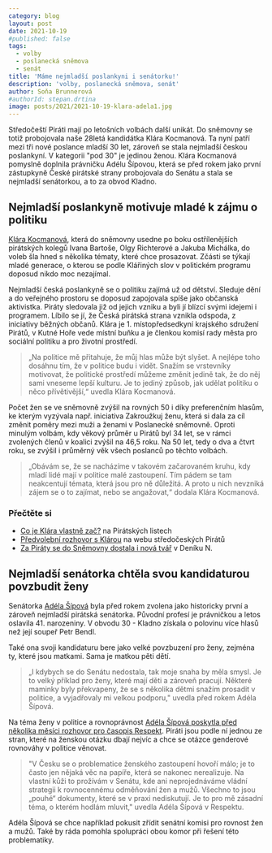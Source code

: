 ```yaml
---
category: blog
layout: post
date: 2021-10-19
#published: false
tags: 
  - volby
  - poslanecká sněmova
  - senát
title: 'Máme nejmladší poslankyni i senátorku!'
description: 'volby, poslanecká sněmova, senát'
author: Soňa Brunnerová
#authorId: stepan.drtina
image: posts/2021/2021-10-19-klara-adela1.jpg
---
```

Středočeští Piráti mají po letošních volbách další unikát. Do sněmovny se totiž probojovala naše 28letá kandidátka Klára Kocmanová. Ta nyní patří mezi tři nové poslance mladší 30 let, zároveň se stala nejmladší českou poslankyní. V kategorii "pod 30" je jedinou ženou. Klára Kocmanová pomyslně doplnila právničku Adélu Šípovou, která se před rokem jako první zástupkyně České pirátské strany probojovala do Senátu a stala se nejmladší senátorkou, a to za obvod Kladno.

## Nejmladší poslankyně motivuje mladé k zájmu o politiku
[Klára Kocmanová](https://stredocesky.pirati.cz/lide/klara-kocmanova/), která do sněmovny usedne po boku ostřílenějších pirátských kolegů Ivana Bartoše, Olgy Richterové a Jakuba Michálka, do voleb šla hned s několika tématy, které chce prosazovat. Zčásti se týkají mladé generace, o kterou se podle Klářiných slov v politickém programu doposud nikdo moc nezajímal.

Nejmladší česká poslankyně se o politiku zajímá už od dětství. Sleduje dění a do veřejného prostoru se doposud zapojovala spíše jako občanská aktivistka. Piráty sledovala již od jejich vzniku a byli jí blízcí svými idejemi i programem. Líbilo se jí, že Česká pirátská strana vznikla odspoda, z iniciativy běžných občanů.  Klára je 1. místopředsedkyní krajského sdružení Pirátů, v Kutné Hoře vede místní buňku a je členkou komisí rady města pro sociální politiku a pro životní prostředí.

> „Na politice mě přitahuje, že můj hlas může být slyšet. A nejlépe toho dosáhnu tím, že v politice budu i vidět. Snažím se vrstevníky motivovat, že politické prostředí můžeme změnit jedině tak, že do něj sami vneseme lepší kulturu. Je to jediný způsob, jak udělat politiku o něco přívětivější,“ uvedla Klára Kocmanová. 

Počet žen se ve sněmovně zvýšil na rovných 50 i díky preferenčním hlasům, ke kterým vyzývala např. iniciativa Zakroužkuj ženu, která si dala za cíl změnit poměry mezi muži a ženami v Poslanecké sněmovně. Oproti minulým volbám, kdy věkový průměr u Pirátů byl 34 let, se v rámci zvolených členů v koalici zvýšil na 46,5 roku. Na 50 let, tedy o dva a čtvrt roku, se zvýšil i průměrný věk všech poslanců po těchto volbách.

> „Obávám se, že se nacházíme v takovém začarovaném kruhu, kdy mladí lidé mají v politice malé zastoupení. Tím pádem se tam neakcentují témata, která jsou pro ně důležitá. A proto u nich nevzniká zájem se o to zajímat, nebo se angažovat,“ dodala Klára Kocmanová.


### Přečtěte si
* [Co je Klára vlastně zač?](https://www.piratskelisty.cz/clanek-4017-co-je-vlastne-zac-klara-kocmanova-za-kazdym-uspechem-stoji-spoluprace-a-chut-neco-zmenit) na Pirátských listech
* [Předvolební rozhovor s Klárou](https://stredocesky.pirati.cz/aktuality/klara-kocmanova-neni-normalni-zadluzit-se-kvuli-bydleni-na-cely-zivot.html) na webu středočeských Pirátů
* [Za Piráty se do Sněmovny dostala i nová tvář](https://denikn.cz/723865/za-piraty-se-do-snemovny-dostala-i-nova-tvar-byvala-provozni-cokoladovny-chce-v-politice-vic-mladych/?cst=a0cf82a189366560f9bf51a8c9a08e18d156ef17&fbclid=IwAR2XWcWNrxrkU4cRBxTJabhlBF_JFSFQLGUxSAbQZSK2uf39mFWOdkgrc0g) v Deníku N.



## Nejmladší senátorka chtěla svou kandidaturou povzbudit ženy

Senátorka [Adéla Šípová](https://www.adelasipova.cz/) byla před rokem zvolena jako historicky první a zároveň nejmladší pirátská senátorka. Původní profesí je právničkou a letos oslavila 41. narozeniny. V obvodu 30 - Kladno získala o polovinu více hlasů než její soupeř Petr Bendl.

Také ona svoji kandidaturu bere jako velké povzbuzení pro ženy, zejména ty, které jsou matkami. Sama je matkou pěti dětí.

> „I kdybych se do Senátu nedostala, tak moje snaha by měla smysl. Je to velký příklad pro ženy, které mají děti a zároveň pracují. Některé maminky byly překvapeny, že se s několika dětmi snažím prosadit v politice, a vyjadřovaly mi velkou podporu," uvedla před rokem Adéla Šípová.

Na téma ženy v politice a rovnoprávnost [Adéla Šípová poskytla před několika měsíci rozhovor pro časopis Respekt](https://www.respekt.cz/rozhovor/nechtela-bych-tam-stat-jako-jedina-zena-v-takove-muzske-prevaze). Piráti jsou podle ní jednou ze stran, které na ženskou otázku dbají nejvíc a chce se otázce genderové rovnováhy v politice  věnovat.


> "V Česku se o problematice ženského zastoupení hovoří málo; je to často jen nějaká věc na papíře, která se nakonec nerealizuje. Na vlastní kůži to prožívám v Senátu, kde ani neprojednáváme vládní strategii k rovnocennému odměňování žen a mužů. Všechno to jsou „pouhé“ dokumenty, které se v praxi nediskutují. Je to pro mě zásadní téma, o kterém hodlám mluvit," uvedla Adéla Šípová v Respektu.

Adéla Šípová se chce například pokusit zřídit senátní komisi pro rovnost žen a mužů. Také by ráda pomohla spolupráci obou komor při řešení této problematiky.
